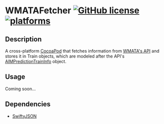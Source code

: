# WMATAFetcher [![GitHub license](https://img.shields.io/badge/license-MIT-blue.svg)](https://raw.githubusercontent.com/clrung/WMATAFetcher/master/LICENSE) [![platforms](https://img.shields.io/cocoapods/p/AFNetworking.svg)]()
## Description
A cross-platform [CocoaPod](https://cocoapods.org) that fetches information from [WMATA's API](https://developer.wmata.com/) and stores it in Train objects, which are modeled after the API's [AIMPredictionTrainInfo](https://developer.wmata.com/docs/services/547636a6f9182302184cda78/operations/547636a6f918230da855363f/console#AIMPredictionTrainInfo) object.

## Usage
Coming soon...

## Dependencies
* [SwiftyJSON](https://github.com/SwiftyJSON/SwiftyJSON)